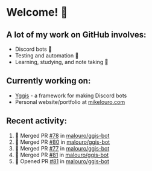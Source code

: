 # Welcome! 👋

## A lot of my work on GitHub involves:
  * Discord bots 🤖
  * Testing and automation 🧪
  * Learning, studying, and note taking 📝

## Currently working on:
  * [Yggis](https://github.com/malouro/yggis-bot) - a framework for making Discord bots
  * Personal website/portfolio at [mikelouro.com](https://mikelouro.com)

## Recent activity:

<!--START_SECTION:activity-->
1. 🎊  Merged PR [#78](https://github.com//malouro/ggis-bot/pull/78) in [malouro/ggis-bot](https://github.com//malouro/ggis-bot)
2. 🎊  Merged PR [#80](https://github.com//malouro/ggis-bot/pull/80) in [malouro/ggis-bot](https://github.com//malouro/ggis-bot)
3. 🎊  Merged PR [#77](https://github.com//malouro/ggis-bot/pull/77) in [malouro/ggis-bot](https://github.com//malouro/ggis-bot)
4. 🎊  Merged PR [#81](https://github.com//malouro/ggis-bot/pull/81) in [malouro/ggis-bot](https://github.com//malouro/ggis-bot)
5. 💪 Opened PR [#81](https://github.com//malouro/ggis-bot/pull/81) in [malouro/ggis-bot](https://github.com//malouro/ggis-bot)
<!--END_SECTION:activity-->
